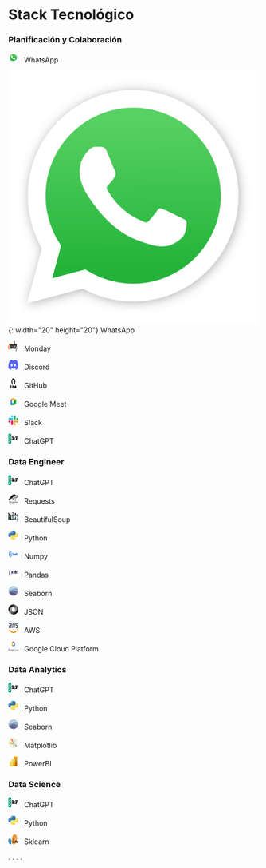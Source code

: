 ﻿
# Stack Tecnológico

### Planificación y Colaboración
<p><img  src=img/WhatsApp-logo.png' width=20 height=20> &nbsp WhatsApp</p> 

![WhatsApp](img/WhatsApp-logo.png){: width="20" height="20"} WhatsApp

<p><img  src=img/monday-logo.png' width=20 height=20> &nbsp Monday</p>

<p><img  src=img/discord-logo.png' width=20 height=20> &nbsp Discord</p>

<p><img  src=img/GitHub-logo.png' width=20 height=20> &nbsp GitHub</p>

<p><img  src=img/google-meet-logo.png' width=20 height=20> &nbsp Google Meet</p>

<p><img  src=img/slack-logo.png' width=20 height=20> &nbsp Slack</p>

<p><img  src=img/chatgpt-logo.png' width=20 height=20> &nbsp ChatGPT</p>


### Data Engineer
<p><img  src=img/chatgpt-logo.png' width=20 height=20> &nbsp ChatGPT</p>

<p><img  src=img/Requests-logo.png' width=20 height=20> &nbsp Requests</p>

<p><img  src=img/BeautifulSoup-logo.png' width=20 height=20> &nbsp BeautifulSoup</p>

<p><img  src=img/Python-logo.png' width=20 height=20> &nbsp Python</p>

<p><img  src=img/numpy-logo.png' width=20 height=20> &nbsp Numpy</p>

<p><img  src=img/Pandas_logo.png' width=20 height=20> &nbsp Pandas</p>

<p><img  src=img/seaborn-logo.png' width=20 height=20> &nbsp Seaborn</p>

<p><img  src=img/json-logo.png' width=20 height=20> &nbsp JSON</p>

<p><img  src=img/AWS-logo.png' width=20 height=20> &nbsp AWS</p>

<p><img  src=img/gcp-logo.png' width=20 height=20> &nbsp Google Cloud Platform</p>


### Data Analytics
<p><img  src=img/chatgpt-logo.png' width=20 height=20> &nbsp ChatGPT</p>

<p><img  src=img/Python-logo.png' width=20 height=20> &nbsp Python</p>

<p><img  src=img/seaborn-logo.png' width=20 height=20> &nbsp Seaborn</p>

<p><img  src=img/matplotlib-logo.png' width=20 height=20> &nbsp Matplotlib</p>

<p><img  src=img/powerBI-logo.png' width=20 height=20> &nbsp PowerBI</p>

### Data Science
<p><img  src=img/chatgpt-logo.png' width=20 height=20> &nbsp ChatGPT</p>

<p><img  src=img/Python-logo.png' width=20 height=20> &nbsp Python</p>

<p><img  src=img/sklearn-logo.png' width=20 height=20> &nbsp Sklearn</p>


.
.
.
.
